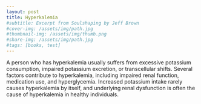 ```yaml
---
layout: post
title: Hyperkalemia
#subtitle: Excerpt from Soulshaping by Jeff Brown
#cover-img: /assets/img/path.jpg
#thumbnail-img: /assets/img/thumb.png
#share-img: /assets/img/path.jpg
#tags: [books, test]
---
```


A person who has hyperkalemia usually suffers from excessive potassium consumption, impaired potassium excretion, or transcellular shifts. Several factors contribute to hyperkalemia, including impaired renal function, medication use, and hyperglycemia. Increased potassium intake rarely causes hyperkalemia by itself, and underlying renal dysfunction is often the cause of hyperkalemia in healthy individuals.
